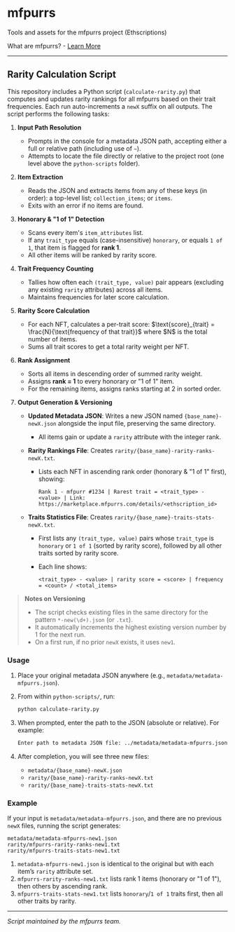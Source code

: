 # mfpurrs

Tools and assets for the mfpurrs project (Ethscriptions)

What are mfpurrs? - [Learn More](https://medium.com/@virtualalaska/what-are-mfpurrs-1f339403e788)

---

## Rarity Calculation Script

This repository includes a Python script (`calculate-rarity.py`) that computes and updates rarity rankings for all mfpurrs based on their trait frequencies. Each run auto-increments a `newX` suffix on all outputs. The script performs the following tasks:

1. **Input Path Resolution**

   * Prompts in the console for a metadata JSON path, accepting either a full or relative path (including use of `~`).
   * Attempts to locate the file directly or relative to the project root (one level above the `python-scripts` folder).

2. **Item Extraction**

   * Reads the JSON and extracts items from any of these keys (in order): a top-level list; `collection_items`; or `items`.
   * Exits with an error if no items are found.

3. **Honorary & "1 of 1" Detection**

   * Scans every item's `item_attributes` list.
   * If any `trait_type` equals (case-insensitive) `honorary`, or equals `1 of 1`, that item is flagged for **rank 1**.
   * All other items will be ranked by rarity score.

4. **Trait Frequency Counting**

   * Tallies how often each `(trait_type, value)` pair appears (excluding any existing `rarity` attributes) across all items.
   * Maintains frequencies for later score calculation.

5. **Rarity Score Calculation**

   * For each NFT, calculates a per-trait score:
     $\text{score}_{trait} = \frac{N}{\text{frequency of that trait}}$
     where \$N\$ is the total number of items.
   * Sums all trait scores to get a total rarity weight per NFT.

6. **Rank Assignment**

   * Sorts all items in descending order of summed rarity weight.
   * Assigns **rank = 1** to every honorary or "1 of 1" item.
   * For the remaining items, assigns ranks starting at 2 in sorted order.

7. **Output Generation & Versioning**

   * **Updated Metadata JSON**: Writes a new JSON named `{base_name}-newX.json` alongside the input file, preserving the same directory.

     * All items gain or update a `rarity` attribute with the integer rank.
   * **Rarity Rankings File**: Creates `rarity/{base_name}-rarity-ranks-newX.txt`.

     * Lists each NFT in ascending rank order (honorary & "1 of 1" first), showing:

       ```
       Rank 1 - mfpurr #1234 | Rarest trait = <trait_type> - <value> | Link: https://marketplace.mfpurrs.com/details/<ethscription_id>
       ```
   * **Traits Statistics File**: Creates `rarity/{base_name}-traits-stats-newX.txt`.

     * First lists any `(trait_type, value)` pairs whose `trait_type` is `honorary` or `1 of 1` (sorted by rarity score), followed by all other traits sorted by rarity score.
     * Each line shows:

       ```
       <trait_type> - <value> | rarity score = <score> | frequency = <count> / <total_items>
       ```

> **Notes on Versioning**
>
> * The script checks existing files in the same directory for the pattern `*-new(\d+).json` (or `.txt`).
> * It automatically increments the highest existing version number by 1 for the next run.
> * On a first run, if no prior `newX` exists, it uses `new1`.

### Usage

1. Place your original metadata JSON anywhere (e.g., `metadata/metadata-mfpurrs.json`).
2. From within `python-scripts/`, run:

   ```bash
   python calculate-rarity.py
   ```
3. When prompted, enter the path to the JSON (absolute or relative). For example:

   ```bash
   Enter path to metadata JSON file: ../metadata/metadata-mfpurrs.json
   ```
4. After completion, you will see three new files:

   * `metadata/{base_name}-newX.json`
   * `rarity/{base_name}-rarity-ranks-newX.txt`
   * `rarity/{base_name}-traits-stats-newX.txt`

### Example

If your input is `metadata/metadata-mfpurrs.json`, and there are no previous `newX` files, running the script generates:

```
metadata/metadata-mfpurrs-new1.json
rarity/mfpurrs-rarity-ranks-new1.txt
rarity/mfpurrs-traits-stats-new1.txt
```

1. `metadata-mfpurrs-new1.json` is identical to the original but with each item’s `rarity` attribute set.
2. `mfpurrs-rarity-ranks-new1.txt` lists rank 1 items (honorary or "1 of 1"), then others by ascending rank.
3. `mfpurrs-traits-stats-new1.txt` lists `honorary`/`1 of 1` traits first, then all other traits by rarity.

---

*Script maintained by the mfpurrs team.*
